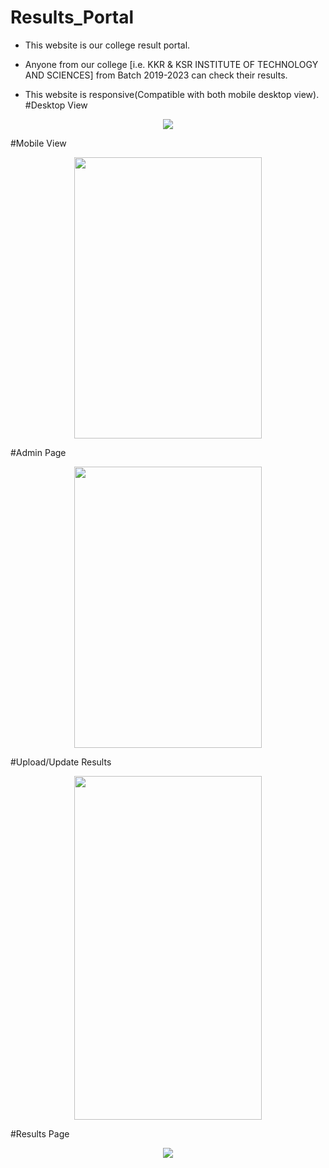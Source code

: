 # Results_Portal
- This website is our college result portal.
- Anyone from our college [i.e. KKR & KSR INSTITUTE OF TECHNOLOGY AND SCIENCES] from Batch 2019-2023 can check their results.

- This website is responsive(Compatible with both mobile desktop view).
#Desktop View
<p align="center"><img src="https://user-images.githubusercontent.com/85797009/205447391-fa9eead3-85e0-4eea-865d-c771f5ae9790.png" ></p>

#Mobile View
<p align="center"><img src="https://user-images.githubusercontent.com/85797009/205447445-5a7b8d75-54d1-4796-9088-87bf00af9ea1.png" height="450px" width="300px"></p> 

#Admin Page
<p align="center"><img src="https://user-images.githubusercontent.com/85797009/205447474-52845b21-6978-4ca4-9c44-b7b7a38c1008.png" height="450px" width="300px"></p>

#Upload/Update Results
<p align="center"><img src="https://user-images.githubusercontent.com/85797009/205447520-6a5bfbee-3b1f-40a0-b136-dc42bf7c7f48.png" height="550px" width="300px"></p>

#Results Page
<p align="center"><img src="https://user-images.githubusercontent.com/85797009/205447539-89b362ae-8b34-421b-84ae-88826dfa0e0f.png" ></p>
